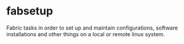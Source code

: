 # fabsetup

Fabric tasks in order to set up and maintain configurations, software
installations and other things on a local or remote linux system.
